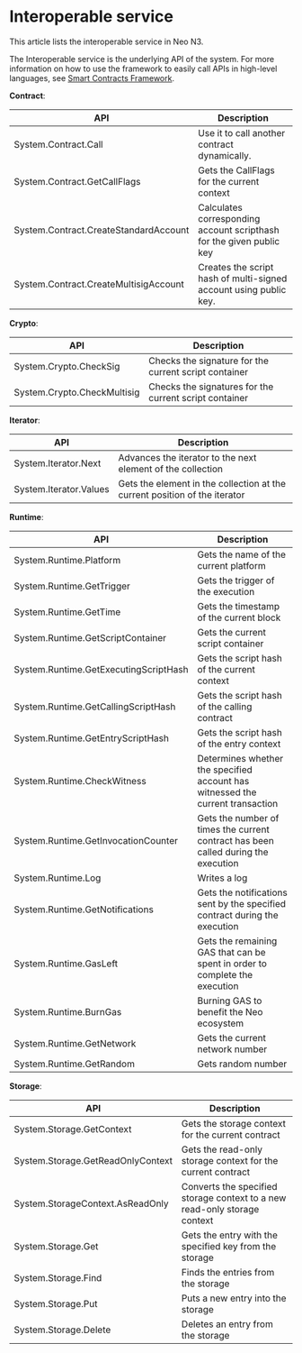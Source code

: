 # Interoperable service

This article lists the interoperable service in Neo N3. 

The Interoperable service is the underlying API of the system. For more information on how to use the framework to easily call APIs in high-level languages, see [Smart Contracts Framework](framework.md).

**Contract**:

| API                                   | Description                                                  |
| ------------------------------------- | ------------------------------------------------------------ |
| System.Contract.Call                  | Use it to call another contract dynamically.                 |
| System.Contract.GetCallFlags          | Gets the CallFlags for the current context                   |
| System.Contract.CreateStandardAccount | Calculates corresponding account scripthash for the given public key |
| System.Contract.CreateMultisigAccount | Creates the script hash of multi-signed account using public key. |

**Crypto**:

| API                         | Description                                            |
| --------------------------- | ------------------------------------------------------ |
| System.Crypto.CheckSig      | Checks the signature for the current script container  |
| System.Crypto.CheckMultisig | Checks the signatures for the current script container |

**Iterator**:

| API                    | Description                                                  |
| ---------------------- | ------------------------------------------------------------ |
| System.Iterator.Next   | Advances the iterator to the next element of the collection  |
| System.Iterator.Values | Gets the element in the collection at the current position of the iterator |

**Runtime**:

| API                                   | Description                                                  |
| ------------------------------------- | ------------------------------------------------------------ |
| System.Runtime.Platform               | Gets the name of the current platform                        |
| System.Runtime.GetTrigger             | Gets the trigger of the execution                            |
| System.Runtime.GetTime                | Gets the timestamp of the current block                      |
| System.Runtime.GetScriptContainer     | Gets the current script container                            |
| System.Runtime.GetExecutingScriptHash | Gets the script hash of the current context                  |
| System.Runtime.GetCallingScriptHash   | Gets the script hash of the calling contract                 |
| System.Runtime.GetEntryScriptHash     | Gets the script hash of the entry context                    |
| System.Runtime.CheckWitness           | Determines whether the specified account has witnessed the current transaction |
| System.Runtime.GetInvocationCounter   | Gets the number of times the current contract has been called during the execution |
| System.Runtime.Log                    | Writes a log                                                 |
| System.Runtime.GetNotifications       | Gets the notifications sent by the specified contract during the execution |
| System.Runtime.GasLeft                | Gets the remaining GAS that can be spent in order to complete the execution |
| System.Runtime.BurnGas                | Burning GAS to benefit the Neo ecosystem                     |
| System.Runtime.GetNetwork             | Gets the current network number                              |
| System.Runtime.GetRandom              | Gets random number                                           |

**Storage**:

| API                               | Description                                                  |
| --------------------------------- | ------------------------------------------------------------ |
| System.Storage.GetContext         | Gets the storage context for the current contract            |
| System.Storage.GetReadOnlyContext | Gets the read-only storage context for the current contract  |
| System.StorageContext.AsReadOnly  | Converts the specified storage context to a new read-only storage context |
| System.Storage.Get                | Gets the entry with the specified key from the storage       |
| System.Storage.Find               | Finds the entries from the storage                           |
| System.Storage.Put                | Puts a new entry into the storage                            |
| System.Storage.Delete             | Deletes an entry from the storage                            |

